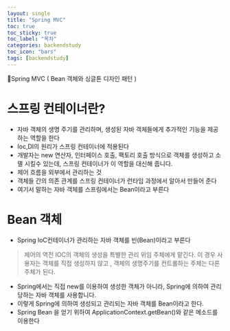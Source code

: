 ```yaml
---
layout: single
title: "Spring MVC"
toc: true
toc_sticky: true
toc_label: "목차"
categories: backendstudy
toc_icon: "bars"
tags: [backendstudy]
---
```


📘Spring MVC ( Bean 객체와 싱글톤 디자인 패턴 )

# 스프링 컨테이너란?
- 자바 객체의 생명 주기를 관리하며, 생성된 자바 객체들에게 추가적인 기능을 제공하는 역할을 한다
- Ioc,DI의 원리가 스프링 컨테이너에 적용된다
- 개발자는 new 연산자, 인터페이스 호출, 팩토리 호출 방식으로 객체를 생성하고 소멸 시킬수 있는데, 스프링 컨테이너가 이 역할을 대신해 줍니다. 
- 제어 흐름을 외부에서 관리하는 것
- 객체들 간의 의존 관계를 스프링 컨테이너가 런타임 과정에서 알아서 만들어 준다
- 여기서 말하는 자바 객체를 스프링에서는 Bean이라고 부른다

# Bean 객체
- Spring IoC컨테이너가 관리하는 자바 객체를 빈(Bean)이라고 부른다

> 제어의 역전 IOC의 
> 객체의 생성을 특별한 관리 위임 주체에게 맡긴다. 이 경우 사용자는 객체를 직접 생성하지 않고 , 객체의 생명주기를 컨트롤하는 주체는 다른주체가 된다.

- Spring에서는 직접 new를 이용하여 생성한 객체가 아니라, Spring에 의하여 관리당하는 자바 객체를 사용합니다.
- 이렇게 Spring에 의하여 생성되고 관리되는 자바 객체를 Bean이라고 한다.
- Spring Bean 을 얻기 위하여 ApplicationContext.getBean()와 같은 메소드를 이용한다